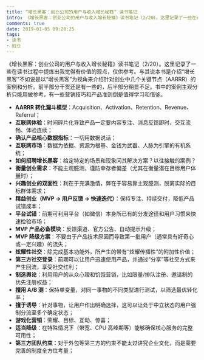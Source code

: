```yaml
---
title: “增长黑客：创业公司的用户与收入增长秘籍” 读书笔记
intro: 《增长黑客：创业公司的用户与收入增长秘籍》读书笔记（2/20）。这里记录了一些在读书过程中提炼出我觉得有价值的观点，仅供参考。与其说本书是介绍“增长黑客”不如说是以“增长黑客”为视角来介绍针对创业中几个关键节点（AARRR）的案例和分析。前半部分干货还是有一些的，后半部分稍显不足。书中的案例主观分析只能用做参考，有一些营销技巧和产品准则倒是值得学习和借鉴。 
comments: true
date: 2019-01-05 09:20:25
tags:
- 读书
- 创业
---
```


《增长黑客：创业公司的用户与收入增长秘籍》读书笔记（2/20）。这里记录了一些在读书过程中提炼出我觉得有价值的观点，仅供参考。与其说本书是介绍“增长黑客”不如说是以“增长黑客”为视角来介绍针对创业中几个关键节点（AARRR）的案例和分析。前半部分干货还是有一些的，后半部分稍显不足。书中的案例主观分析只能用做参考，有一些营销技巧和产品准则倒是值得学习和借鉴。 

* **AARRR 转化漏斗模型**：Acquisition、Activation、Retention、Revenue、Referral； 
* **互联网体验**：时间碎片化导致产品一定要内容专注、消息反馈即时、交互流畅、体验连续； 
* **确认产品核心数据指标**：一切用数据说话； 
* **互联网市场**：数据为依据、资源为根基、金钱为武器、人脉为引擎的有机系统； 
* **如何招聘增长黑客**：给定特定的场景和现象问其解决方案？以往接触的案例？ 
* **衡量创业需求**：不能主观臆测，谨防幸存者偏差（尤其在衡量潜在目标用户体量时）； 
* **兴趣创业的双面性**：利在于充满激情，弊在于容易靠主观臆测，脱离实际的目标群体需求； 
* **精益创业（MVP -> 用户反馈 -> 快速迭代）**：保持专注、持续交付，降低产品试错成本； 
* **平台试错**：前期可利用平台（如微信）本身所已有的分发途径和用户习惯来快速检验市场； 
* **MVP 产品必备模块**：反馈渠道、官方公告、自动提示升级； 
* **MVP 降级方案**：不要由于产品技术原因而导致第一批用户（通常具有好奇心或一定兴趣）的流失； 
* **炫耀性社交**：除完成基本功能外，所产生的带有“炫耀传播性”的附加性价值； 
* **第三方社交登录**：前期可以让用户迅速使用产品，并通过“分享”等社交方式来产生回流，享受社交红利； 
* **制造舆论**：利用用户的从众心理和饥饿营销，比如限量/排队注册、邀请制的优先注册权益； 
* **擅用 A/B 测**：保持单变量，对同一事物的不同类型进行测试，以筛选最优转化率；
* **擅于诱导**：针对事物，让用户作出明确选择，这可以让处于中立状态的用户强制分流至多个确定状态； 
* **游戏化营销**：荣耀、目标、互动、惊喜； 
* **适当降级**：在特殊情况下（带宽、CPU 高峰期等）能够确保核心服务的完整可用性； 
* **第三方团队约束**：对于外包等第三方的约束不能太过讲究企业文化，而是需要完善的制度全方位考量； 
